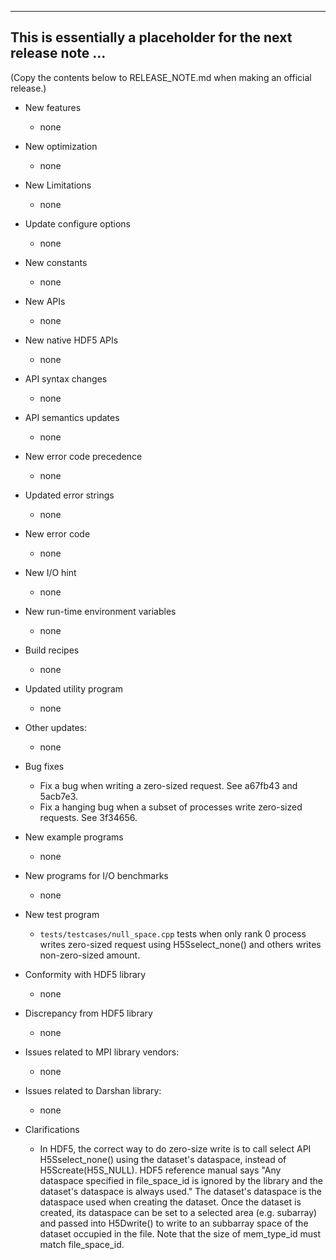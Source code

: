 ------------------------------------------------------------------------------
This is essentially a placeholder for the next release note ...
------------------------------------------------------------------------------
(Copy the contents below to RELEASE_NOTE.md when making an official release.)

* New features
  + none

* New optimization
  + none

* New Limitations
  + none

* Update configure options
  + none

* New constants
  + none

* New APIs
  + none

* New native HDF5 APIs
  + none

* API syntax changes
  + none

* API semantics updates
  + none

* New error code precedence
  + none

* Updated error strings
  + none

* New error code
  + none

* New I/O hint
  + none

* New run-time environment variables
  + none

* Build recipes
  + none

* Updated utility program
  + none

* Other updates:
  + none

* Bug fixes
  + Fix a bug when writing a zero-sized request. See a67fb43 and 5acb7e3.
  + Fix a hanging bug when a subset of processes write zero-sized requests.
    See 3f34656.

* New example programs
  + none

* New programs for I/O benchmarks
  + none

* New test program
  + `tests/testcases/null_space.cpp` tests when only rank 0 process writes
    zero-sized request using H5Sselect_none() and others writes non-zero-sized
    amount.

* Conformity with HDF5 library
  + none

* Discrepancy from HDF5 library
  + none

* Issues related to MPI library vendors:
  + none

* Issues related to Darshan library:
  + none

* Clarifications
  + In HDF5, the correct way to do zero-size write is to call select API
    H5Sselect_none() using the dataset's dataspace, instead of
    H5Screate(H5S_NULL). HDF5 reference manual says "Any dataspace specified in
    file_space_id is ignored by the library and the dataset's dataspace is
    always used." The dataset's dataspace is the dataspace used when creating
    the dataset. Once the dataset is created, its dataspace can be set to a
    selected area (e.g. subarray) and passed into H5Dwrite() to write to an
    subbarray space of the dataset occupied in the file. Note that the size of
    mem_type_id must match file_space_id.

